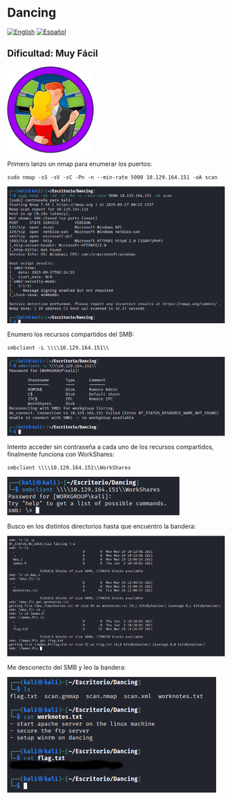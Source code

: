 # Dancing
[![English](https://img.shields.io/badge/English-blue.svg)](README.md) [![Español](https://img.shields.io/badge/Español-green.svg)](README.es.md)

## Dificultad: Muy Fácil

<img src="img/logo.png" alt="Alt Text" width="200">

Primero lanzo un nmap para enumerar los puertos:

```
sudo nmap -sS -sV -sC -Pn -n --min-rate 5000 10.129.164.151 -oA scan
```
![nmap](img/1.png)

Enumero los recursos compartidos del SMB:

```
smbclient -L \\\\10.129.164.151\\
```

![Listar SMB](img/2.png)

Intento acceder sin contraseña a cada uno de los recursos compartidos, finalmente funciona con WorkShares:

```
smbclient \\\\10.129.164.151\\WorkShares
```

![Acceso](img/3.png)

Busco en los distintos directorios hasta que encuentro la bandera:

![Buscar flag](img/4.png)


Me desconecto del SMB y leo la bandera:

![flag](img/5.png)
